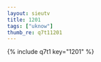 ```yaml
--- 
layout: sieutv
title: 1201
tags: ["uknow"]
thumb_re: q7t11201
---
```

{% include q7t1 key="1201" %} 
